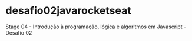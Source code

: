 # desafio02javarocketseat
Stage 04 - Introdução à programação, lógica e algoritmos em Javascript - Desafio 02
